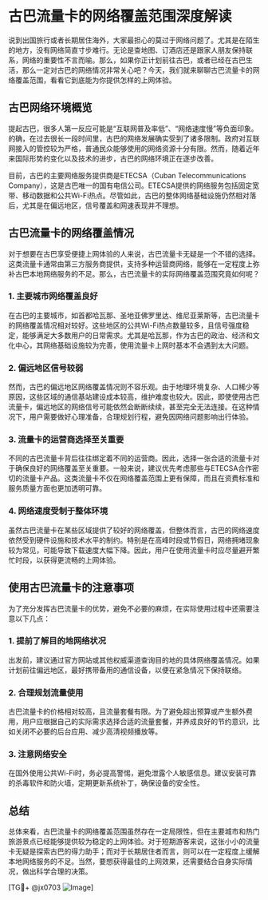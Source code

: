 # 古巴流量卡的网络覆盖范围深度解读

说到出国旅行或者长期居住海外，大家最担心的莫过于网络问题了。尤其是在陌生的地方，没有网络简直寸步难行。无论是查地图、订酒店还是跟家人朋友保持联系，网络的重要性不言而喻。那么，如果你正计划前往古巴，或者已经在古巴生活，那么一定对古巴的网络情况非常关心吧？今天，我们就来聊聊古巴流量卡的网络覆盖范围，看看它到底能为你提供怎样的上网体验。

## 古巴网络环境概览

提起古巴，很多人第一反应可能是“互联网普及率低”、“网络速度慢”等负面印象。的确，在过去很长一段时间里，古巴的网络发展确实受到了诸多限制。政府对互联网接入的管控较为严格，普通民众能够使用的网络资源十分有限。然而，随着近年来国际形势的变化以及技术的进步，古巴的网络环境正在逐步改善。

目前，古巴的主要网络服务提供商是ETECSA（Cuban Telecommunications Company），这是古巴唯一的国有电信公司。ETECSA提供的网络服务包括固定宽带、移动数据和公共Wi-Fi热点。尽管如此，古巴的整体网络基础设施仍然相对落后，尤其是在偏远地区，信号覆盖和网速表现并不理想。

## 古巴流量卡的网络覆盖情况

对于想要在古巴享受便捷上网体验的人来说，古巴流量卡无疑是一个不错的选择。这类流量卡通常由第三方服务商提供，支持多种运营商网络，能够在一定程度上弥补古巴本地网络服务的不足。那么，古巴流量卡的实际网络覆盖范围究竟如何呢？

### 1. 主要城市网络覆盖良好

在古巴的主要城市，如首都哈瓦那、圣地亚佛罗里达、维尼亚莱斯等，古巴流量卡的网络覆盖情况相对较好。这些地区的公共Wi-Fi热点数量较多，且信号强度稳定，能够满足大多数用户的日常需求。尤其是哈瓦那，作为古巴的政治、经济和文化中心，其网络基础设施较为完善，使用流量卡上网时基本不会遇到太大问题。

### 2. 偏远地区信号较弱

然而，古巴的偏远地区网络覆盖情况则不容乐观。由于地理环境复杂、人口稀少等原因，这些区域的通信基站建设成本较高，维护难度也较大。因此，即使使用古巴流量卡，偏远地区的网络信号可能依然会断断续续，甚至完全无法连接。在这种情况下，用户需要做好心理准备，合理规划行程，避免因网络问题影响出行体验。

### 3. 流量卡的运营商选择至关重要

不同的古巴流量卡背后往往绑定着不同的运营商。因此，选择一张合适的流量卡对于确保良好的网络覆盖至关重要。一般来说，建议优先考虑那些与ETECSA合作密切的流量卡产品。这类流量卡不仅在网络覆盖范围上更有保障，而且在资费标准和服务质量方面也更加透明可靠。

### 4. 网络速度受制于整体环境

虽然古巴流量卡在某些区域提供了较好的网络覆盖，但整体而言，古巴的网络速度依然受到硬件设施和技术水平的制约。特别是在高峰时段或节假日，网络拥堵现象较为常见，可能导致下载速度大幅下降。因此，用户在使用流量卡时应尽量避开繁忙时段，以获得更流畅的上网体验。

## 使用古巴流量卡的注意事项

为了充分发挥古巴流量卡的优势，避免不必要的麻烦，在实际使用过程中还需要注意以下几点：

### 1. 提前了解目的地网络状况

出发前，建议通过官方网站或其他权威渠道查询目的地的具体网络覆盖情况。如果计划前往偏远地区，最好携带备用的通信设备，以便在紧急情况下保持联络。

### 2. 合理规划流量使用

古巴流量卡的价格相对较高，且流量套餐有限。为了避免超出预算或产生额外费用，用户应根据自己的实际需求选择合适的流量套餐，并养成良好的节约意识，比如关闭不必要的后台应用、减少高清视频播放等。

### 3. 注意网络安全

在国外使用公共Wi-Fi时，务必提高警惕，避免泄露个人敏感信息。建议安装可靠的杀毒软件和防火墙，定期更新系统补丁，确保设备的安全性。

## 总结

总体来看，古巴流量卡的网络覆盖范围虽然存在一定局限性，但在主要城市和热门旅游景点已经能够提供较为稳定的上网体验。对于短期游客来说，这张小小的流量卡无疑是探索古巴的得力助手；而对于长期居住者而言，则可以在一定程度上缓解本地网络服务的不足。当然，要想获得最佳的上网效果，还需要结合自身实际情况，做出科学合理的决策。

[TG💪+ @jx0703 ![Image](https://github.com/user-attachments/assets/dbca1d08-cadb-493c-b0ec-ad6f7a83f270)]